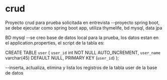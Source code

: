 # crud
 
Proyecto crud para prueba solicitada en entrevista
--proyecto spring boot, se debe ejecutar como spring boot app, utiliza thymelife, bd mysql, data jpa

BD mysql
--se creo base de datos local para la prueba, los datos estan en el application.properties, el script de la tabla es:

CREATE TABLE `user` (
  `user_id` int NOT NULL AUTO_INCREMENT,
  `user_name` varchar(45) DEFAULT NULL,
  PRIMARY KEY (`user_id`)
);

--inserta, actualiza, elimina y lista los registros de la tabla user de la base de datos
